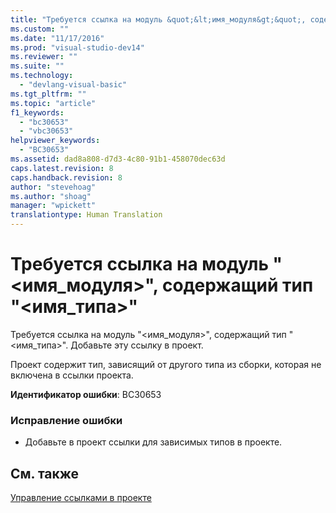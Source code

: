 ```yaml
---
title: "Требуется ссылка на модуль &quot;&lt;имя_модуля&gt;&quot;, содержащий тип &quot;&lt;имя_типа&gt;&quot; | Microsoft Docs"
ms.custom: ""
ms.date: "11/17/2016"
ms.prod: "visual-studio-dev14"
ms.reviewer: ""
ms.suite: ""
ms.technology: 
  - "devlang-visual-basic"
ms.tgt_pltfrm: ""
ms.topic: "article"
f1_keywords: 
  - "bc30653"
  - "vbc30653"
helpviewer_keywords: 
  - "BC30653"
ms.assetid: dad8a808-d7d3-4c80-91b1-458070dec63d
caps.latest.revision: 8
caps.handback.revision: 8
author: "stevehoag"
ms.author: "shoag"
manager: "wpickett"
translationtype: Human Translation
---
```

# Требуется ссылка на модуль &quot;&lt;имя_модуля&gt;&quot;, содержащий тип &quot;&lt;имя_типа&gt;&quot;
Требуется ссылка на модуль "\<имя\_модуля\>", содержащий тип "\<имя\_типа\>". Добавьте эту ссылку в проект.  
  
 Проект содержит тип, зависящий от другого типа из сборки, которая не включена в ссылки проекта.  
  
 **Идентификатор ошибки**: BC30653  
  
### Исправление ошибки  
  
-   Добавьте в проект ссылки для зависимых типов в проекте.  
  
## См. также  
 [Управление ссылками в проекте](/visual-studio/ide/managing-references-in-a-project)